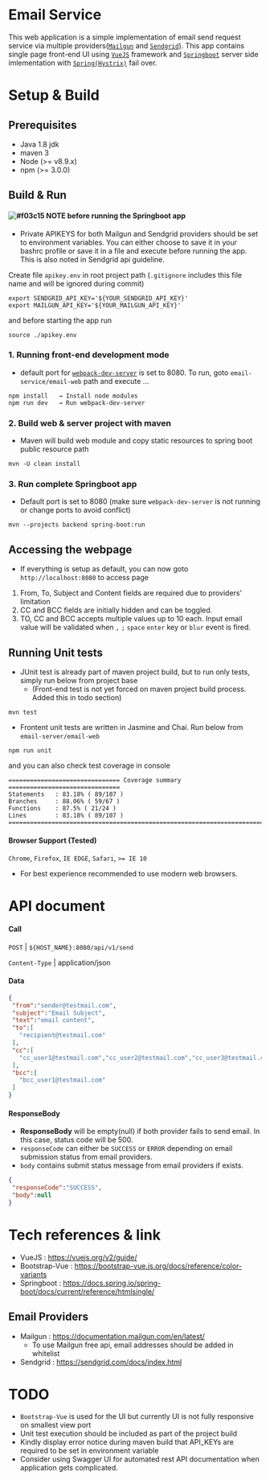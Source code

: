 # Email Service
This web application is a simple implementation of email send request service via multiple providers([`Mailgun`](https://www.mailgun.com) and [`Sendgrid`](https://sendgrid.com/marketing/sendgrid-services/)). This app contains single page front-end UI using [`VueJS`](https://vuejs.org) framework and [`Springboot`](https://projects.spring.io/spring-boot/) server side imlementation with [`Spring(Hystrix)`](https://spring.io/guides/gs/circuit-breaker/) fail over.

# Setup & Build
## Prerequisites
 * Java 1.8 jdk
 * maven 3
 * Node (>= v8.9.x)
 * npm (>= 3.0.0)

## Build & Run
#### ![#f03c15](https://placehold.it/15/f03c15/000000?text=+) NOTE before running the Springboot app
 * Private APIKEYS for both Mailgun and Sendgrid providers should be set to environment variables.
 You can either choose to save it in your bashrc profile or save it in a file and execute before running the app.
 This is also noted in Sendgrid api guideline.

 Create file `apikey.env` in root project path (`.gitignore` includes this file name and will be ignored during commit)
 ```
export SENDGRID_API_KEY='${YOUR_SENDGRID_API_KEY}' 
export MAILGUN_API_KEY='${YOUR_MAILGUN_API_KEY}'
 ```
 and before starting the app run 
 ```
 source ./apikey.env
 ```

### 1. Running front-end development mode
   * default port for  [`webpack-dev-server`](https://www.npmjs.com/package/webpack-dev-server) is set to 8080. To run, goto `email-service/email-web` path and execute ...
```
npm install   → Install node modules
npm run dev   → Run webpack-dev-server
```
### 2. Build web & server project with maven
   * Maven will build web module and copy static resources to spring boot public resource path
```
mvn -U clean install 
```
### 3. Run complete Springboot app
   * Default port is set to 8080 (make sure `webpack-dev-server` is not running or change ports to avoid conflict)
```
mvn --projects backend spring-boot:run
```
## Accessing the webpage
  * If everything is setup as default, you can now goto `http://localhost:8080` to access page
 1. From, To, Subject and Content fields are required due to providers' limitation
 2. CC and BCC fields are initially hidden and can be toggled. 
 3. TO, CC and BCC accepts multiple values up to 10 each. Input email value will be validated when `,` `;` `space` `enter` key or `blur` event is fired.
 
## Running Unit tests
  * JUnit test is already part of maven project build, but to run only tests, simply run below from project base
     * (Front-end test is not yet forced on maven project build process. Added this in todo section)
  ```
  mvn test
  ```
  * Frontent unit tests are written in Jasmine and Chai. Run below from `email-server/email-web`
  ```
  npm run unit
  ```
  and you can also check test coverage in console
```
=============================== Coverage summary ===============================
Statements   : 83.18% ( 89/107 )
Branches     : 88.06% ( 59/67 )
Functions    : 87.5% ( 21/24 )
Lines        : 83.18% ( 89/107 )
================================================================================

```

#### Browser Support (Tested) 
`Chrome`, `Firefox`, `IE EDGE`, `Safari`, `>= IE 10`
 * For best experience recommended to use modern web browsers. 


# API document
 #### Call  
`POST`          | `${HOST_NAME}:8080/api/v1/send` 

 `Content-Type` | application/json
 
 #### Data
 ```json
{
  "from":"sender@testmail.com",
  "subject":"Email Subject",
  "text":"email content",
  "to":[
    "recipient@testmail.com"
  ],
  "cc":[
    "cc_user1@testmail.com","cc_user2@testmail.com","cc_user3@testmail.com"
  ],
  "bcc":[
    "bcc_user1@testmail.com"
  ]
}
 ```
 
 #### ResponseBody
 * **ResponseBody** will be empty(null) if both provider fails to send email. In this case, status code will be 500. 
 * `responseCode` can either be `SUCCESS` or `ERROR` depending on email submission status from email providers.
 * `body` contains submit status message from email providers if exists.
 ```json
{
  "responseCode":"SUCCESS",
  "body":null
}
 ```

# Tech references & link
 * VueJS : https://vuejs.org/v2/guide/
 * Bootstrap-Vue : https://bootstrap-vue.js.org/docs/reference/color-variants
 * Springboot : https://docs.spring.io/spring-boot/docs/current/reference/htmlsingle/
## Email Providers
 * Mailgun : https://documentation.mailgun.com/en/latest/
   * To use Mailgun free api, email addresses should be added in whitelist
 * Sendgrid : https://sendgrid.com/docs/index.html
 
# TODO
 * `Bootstrap-Vue` is used for the UI but currently UI is not fully responsive on smallest view port
 * Unit test execution should be included as part of the project build
 * Kindly display error notice during maven build that API_KEYs are required to be set in environment variable
 * Consider using Swagger UI for automated rest API documentation when application gets complicated.
